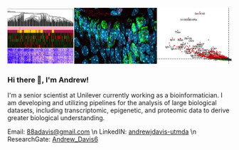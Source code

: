 
![science](https://github.com/10adavis/10adavis/blob/master/banner.jpeg)

### Hi there 👋, I'm Andrew! 
I'm a senior scientist at Unilever currently working as a bioinformatician. I am developing and utilizing pipelines for the analysis of large biological datasets, including transcriptomic, epigenetic, and proteomic data to derive greater biological understanding. 

Email: [88adavis@gmail.com](mailto:88adavis@gmail.com) \n
LinkedIN: [andrewjdavis-utmda](https://www.linkedin.com/in/andrewjdavis-utmda/) \n
ResearchGate: [Andrew_Davis6](https://www.researchgate.net/profile/Andrew_Davis6)

<!--
**10adavis/10adavis** is a ✨ _special_ ✨ repository because its `README.md` (this file) appears on your GitHub profile.

Here are some ideas to get you started:

- 🔭 I’m currently working on ...
- 🌱 I’m currently learning ...
- 👯 I’m looking to collaborate on ...
- 🤔 I’m looking for help with ...
- 💬 Ask me about ...
- 📫 How to reach me: ...
- 😄 Pronouns: ...
- ⚡ Fun fact: ...
-->
